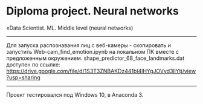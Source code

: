 # Diploma project. Neural networks
  «Data Scientist. ML. Middle level (neural networks)
***
Для запуска распознавания лиц с веб-камеры - скопировать и запустить Web-cam_find_emotion.ipynb на локальном ПК вместе с предложенным окружением.
shape_predictor_68_face_landmarks.dat доступен по ссылке: https://drive.google.com/file/d/1S3T3ZNBAKDz441bI4lHYgJOVyd3llYtj/view?usp=sharing
***
Проект тестировался под Windows 10, в Anaconda 3.
